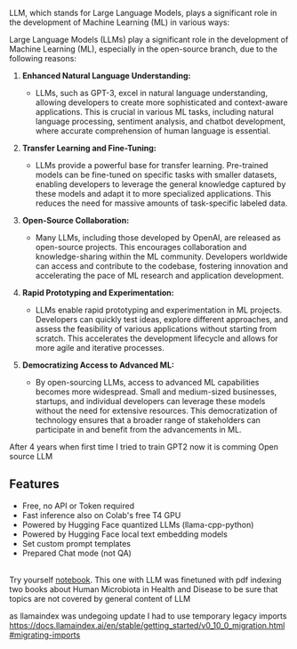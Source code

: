 LLM, which stands for Large Language Models, plays a significant role in the development of Machine Learning (ML) in various ways:

Large Language Models (LLMs) play a significant role in the development of Machine Learning (ML), especially in the open-source branch, due to the following reasons:

1. **Enhanced Natural Language Understanding:**
   - LLMs, such as GPT-3, excel in natural language understanding, allowing developers to create more sophisticated and context-aware applications. This is crucial in various ML tasks, including natural language processing, sentiment analysis, and chatbot development, where accurate comprehension of human language is essential.

2. **Transfer Learning and Fine-Tuning:**
   - LLMs provide a powerful base for transfer learning. Pre-trained models can be fine-tuned on specific tasks with smaller datasets, enabling developers to leverage the general knowledge captured by these models and adapt it to more specialized applications. This reduces the need for massive amounts of task-specific labeled data.

3. **Open-Source Collaboration:**
   - Many LLMs, including those developed by OpenAI, are released as open-source projects. This encourages collaboration and knowledge-sharing within the ML community. Developers worldwide can access and contribute to the codebase, fostering innovation and accelerating the pace of ML research and application development.

4. **Rapid Prototyping and Experimentation:**
   - LLMs enable rapid prototyping and experimentation in ML projects. Developers can quickly test ideas, explore different approaches, and assess the feasibility of various applications without starting from scratch. This accelerates the development lifecycle and allows for more agile and iterative processes.

5. **Democratizing Access to Advanced ML:**
   - By open-sourcing LLMs, access to advanced ML capabilities becomes more widespread. Small and medium-sized businesses, startups, and individual developers can leverage these models without the need for extensive resources. This democratization of technology ensures that a broader range of stakeholders can participate in and benefit from the advancements in ML.


After 4 years when first time I tried to train GPT2 now it is comming Open source LLM

## **Features**
- Free, no API or Token required
- Fast inference also on Colab's free T4 GPU
- Powered by Hugging Face quantized LLMs (llama-cpp-python)
- Powered by Hugging Face local text embedding models
- Set custom prompt templates
- Prepared Chat mode (not QA)
<br><br>

Try yourself [notebook](GPT-3-gradio-RevA.ipynb). This one with LLM was finetuned with pdf indexing two books about 
Human Microbiota  in Health and Disease to be sure that topics are not covered by general content of LLM

as llamaindex was undegoing update I had to use temporary legacy imports 
https://docs.llamaindex.ai/en/stable/getting_started/v0_10_0_migration.html#migrating-imports
